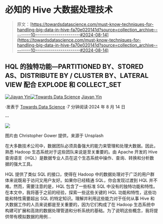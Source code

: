 # 必知的 Hive 大数据处理技术

> 原文：[https://towardsdatascience.com/must-know-techniques-for-handling-big-data-in-hive-fa70e020141d?source=collection_archive---------10-----------------------#2024-08-14](https://towardsdatascience.com/must-know-techniques-for-handling-big-data-in-hive-fa70e020141d?source=collection_archive---------10-----------------------#2024-08-14)

## HQL 的独特功能—PARTITIONED BY、STORED AS、DISTRIBUTE BY / CLUSTER BY、LATERAL VIEW 配合 EXPLODE 和 COLLECT_SET

[](https://medium.com/@jiayanyin.simba?source=post_page---byline--fa70e020141d--------------------------------)[![Jiayan Yin](../Images/1a67e16a388877478366a8c6b2736dda.png)](https://medium.com/@jiayanyin.simba?source=post_page---byline--fa70e020141d--------------------------------)[](https://towardsdatascience.com/?source=post_page---byline--fa70e020141d--------------------------------)[![Towards Data Science](../Images/a6ff2676ffcc0c7aad8aaf1d79379785.png)](https://towardsdatascience.com/?source=post_page---byline--fa70e020141d--------------------------------) [Jiayan Yin](https://medium.com/@jiayanyin.simba?source=post_page---byline--fa70e020141d--------------------------------)

·发表于 [Towards Data Science](https://towardsdatascience.com/?source=post_page---byline--fa70e020141d--------------------------------) ·7 分钟阅读·2024 年 8 月 14 日

--

![](../Images/dea14a3e45e2bdbf74561a11ff6237a0.png)

图片由 Christopher Gower 提供，来源于 Unsplash

在大多数技术公司中，数据团队必须具备强大的能力来管理和处理大数据。因此，熟悉 Hadoop 生态系统对于这些团队来说是至关重要的。由 Apache 开发的 Hive 查询语言（HQL）是数据专业人员在这个生态系统中操作、查询、转换和分析数据的强大工具。

HQL 提供了类似 SQL 的接口，使得在 Hadoop 中的数据处理对于广泛的用户群体来说既易于访问又用户友好。如果你已经精通 SQL，你会发现过渡到 HQL 并不难。然而，需要注意的是，HQL 包含了一些标准 SQL 中没有的独特功能和特性。在本文中，我将基于之前的经验，探索一些这些关键的 HQL 功能和特性，这些功能和特性需要超出 SQL 的特定知识。理解并利用这些能力对于任何从事 Hive 和大数据工作的人员来说都是至关重要的，因为它们构成了在 Hadoop 生态系统中构建可扩展和高效的数据处理管道和分析系统的基础。为了说明这些概念，我将提供带有模拟数据的用例…
